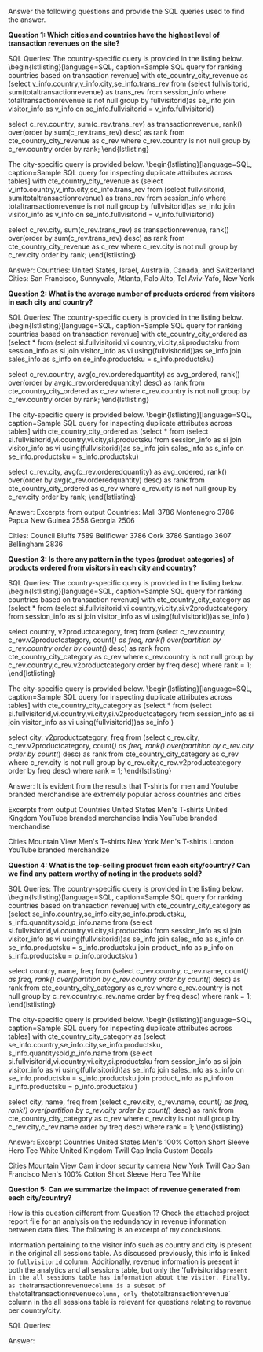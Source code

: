 Answer the following questions and provide the SQL queries used to find the answer.

    
**Question 1: Which cities and countries have the highest level of transaction revenues on the site?**


SQL Queries:
The country-specific query is provided in the listing below.
\begin{lstlisting}[language=SQL, caption=Sample SQL query for ranking countries based on transaction revenue]
with cte_country_city_revenue as
(select v_info.country,v_info.city,se_info.trans_rev 
from (select fullvisitorid, sum(totaltransactionrevenue) as trans_rev
	  from session_info
	  where totaltransactionrevenue is not null
	  group by fullvisitorid)as se_info
join visitor_info as v_info on se_info.fullvisitorid = v_info.fullvisitorid)


select c_rev.country, sum(c_rev.trans_rev) as transactionrevenue,
rank() over(order by sum(c_rev.trans_rev) desc) as rank
from cte_country_city_revenue as c_rev
where c_rev.country is not null
group by c_rev.country
order by rank;
\end{lstlisting}

The city-specific query is provided below.
\begin{lstlisting}[language=SQL, caption=Sample SQL query for inspecting duplicate attributes across tables]
with cte_country_city_revenue as
(select v_info.country,v_info.city,se_info.trans_rev 
from (select fullvisitorid, sum(totaltransactionrevenue) as trans_rev
	  from session_info
	  where totaltransactionrevenue is not null
	  group by fullvisitorid)as se_info
join visitor_info as v_info on se_info.fullvisitorid = v_info.fullvisitorid)

select c_rev.city, sum(c_rev.trans_rev) as transactionrevenue,
rank() over(order by sum(c_rev.trans_rev) desc) as rank
from cte_country_city_revenue as c_rev
where c_rev.city is not null
group by c_rev.city
order by rank;
\end{lstlisting}



Answer:
Countries: United States, Israel, Australia, Canada, and Switzerland
Cities: San Francisco, Sunnyvale, Atlanta, Palo Alto, Tel Aviv-Yafo, New York



**Question 2: What is the average number of products ordered from visitors in each city and country?**


SQL Queries:
The country-specific query is provided in the listing below.
\begin{lstlisting}[language=SQL, caption=Sample SQL query for ranking countries based on transaction revenue]
with cte_country_city_ordered as
(select * 
from (select si.fullvisitorid,vi.country,vi.city,si.productsku
	  from session_info as si
	  join visitor_info as vi using(fullvisitorid))as se_info
join sales_info as s_info on se_info.productsku = s_info.productsku)

select c_rev.country, avg(c_rev.orderedquantity) as avg_ordered,
rank() over(order by avg(c_rev.orderedquantity) desc) as rank
from cte_country_city_ordered as c_rev
where c_rev.country is not null
group by c_rev.country
order by rank;
\end{lstlisting}

The city-specific query is provided below.
\begin{lstlisting}[language=SQL, caption=Sample SQL query for inspecting duplicate attributes across tables]
with cte_country_city_ordered as
(select * 
from (select si.fullvisitorid,vi.country,vi.city,si.productsku
	  from session_info as si
	  join visitor_info as vi using(fullvisitorid))as se_info
join sales_info as s_info on se_info.productsku = s_info.productsku)

select c_rev.city, avg(c_rev.orderedquantity) as avg_ordered,
rank() over(order by avg(c_rev.orderedquantity) desc) as rank
from cte_country_city_ordered as c_rev
where c_rev.city is not null
group by c_rev.city
order by rank;
\end{lstlisting}


Answer:
Excerpts from output
Countries:
Mali 3786
Montenegro 3786
Papua New Guinea 2558
Georgia 2506

Cities:
Council Bluffs   7589
Bellflower       3786
Cork             3786
Santiago         3607
Bellingham       2836




**Question 3: Is there any pattern in the types (product categories) of products ordered from visitors in each city and country?**


SQL Queries:
The country-specific query is provided in the listing below.
\begin{lstlisting}[language=SQL, caption=Sample SQL query for ranking countries based on transaction revenue]
with cte_country_city_category as
(select * 
from (select si.fullvisitorid,vi.country,vi.city,si.v2productcategory
	  from session_info as si
	  join visitor_info as vi using(fullvisitorid))as se_info
)

select country, v2productcategory, freq
from (select c_rev.country, c_rev.v2productcategory, count(*) as freq,
rank() over(partition by c_rev.country order by count(*) desc) as rank
from cte_country_city_category as c_rev
where c_rev.country is not null
group by c_rev.country,c_rev.v2productcategory
order by freq desc)
where rank = 1;
\end{lstlisting}

The city-specific query is provided below.
\begin{lstlisting}[language=SQL, caption=Sample SQL query for inspecting duplicate attributes across tables]
with cte_country_city_category as
(select * 
from (select si.fullvisitorid,vi.country,vi.city,si.v2productcategory
	  from session_info as si
	  join visitor_info as vi using(fullvisitorid))as se_info
)

select city, v2productcategory, freq
from (select c_rev.city, c_rev.v2productcategory, count(*) as freq,
rank() over(partition by c_rev.city order by count(*) desc) as rank
from cte_country_city_category as c_rev
where c_rev.city is not null
group by c_rev.city,c_rev.v2productcategory
order by freq desc)
where rank = 1;
\end{lstlisting}


Answer:
It is evident from the results that T-shirts for men and Youtube branded merchandise are extremely popular across countries and cities

Excerpts from output
Countries
United States           Men's T-shirts
United Kingdom          YouTube branded merchandise
India                   YouTube branded merchandise

Cities 
Mountain View            Men's T-shirts
New York                 Men's T-shirts
London                    YouTube branded merchandize





**Question 4: What is the top-selling product from each city/country? Can we find any pattern worthy of noting in the products sold?**


SQL Queries:
The country-specific query is provided in the listing below.
\begin{lstlisting}[language=SQL, caption=Sample SQL query for ranking countries based on transaction revenue]
with cte_country_city_category as
(select se_info.country,se_info.city,se_info.productsku,
 s_info.quantitysold,p_info.name
from (select si.fullvisitorid,vi.country,vi.city,si.productsku
	  from session_info as si
	  join visitor_info as vi using(fullvisitorid))as se_info
join sales_info as s_info on se_info.productsku = s_info.productsku
join product_info as p_info on s_info.productsku = p_info.productsku
)


select country, name, freq
from (select c_rev.country, c_rev.name, count(*) as freq,
rank() over(partition by c_rev.country order by count(*) desc) as rank
from cte_country_city_category as c_rev
where c_rev.country is not null
group by c_rev.country,c_rev.name
order by freq desc)
where rank = 1;
\end{lstlisting}

The city-specific query is provided below.
\begin{lstlisting}[language=SQL, caption=Sample SQL query for inspecting duplicate attributes across tables]
with cte_country_city_category as
(select se_info.country,se_info.city,se_info.productsku,
 s_info.quantitysold,p_info.name
from (select si.fullvisitorid,vi.country,vi.city,si.productsku
	  from session_info as si
	  join visitor_info as vi using(fullvisitorid))as se_info
join sales_info as s_info on se_info.productsku = s_info.productsku
join product_info as p_info on s_info.productsku = p_info.productsku
)

select city, name, freq
from (select c_rev.city, c_rev.name, count(*) as freq,
rank() over(partition by c_rev.city order by count(*) desc) as rank
from cte_country_city_category as c_rev
where c_rev.city is not null
group by c_rev.city,c_rev.name
order by freq desc)
where rank = 1;
\end{lstlisting}


Answer:
Excerpt
Countries
United States      Men's 100% Cotton Short Sleeve Hero Tee White
United Kingdom     Twill Cap
India              Custom Decals

Cities
Mountain View      Cam indoor security camera
New York           Twill Cap
San Francisco      Men's 100% Cotton Short Sleeve Hero Tee White





**Question 5: Can we summarize the impact of revenue generated from each city/country?**

How is this question different from Question 1? Check the attached project report file for an analysis on the redundancy in revenue
information between data files. The following is an excerpt of my conclusions.

Information pertaining to the visitor info such as country and city is present in the original all sessions table. As discussed previously, this info is linked to `fullvisitorid` column. Additionally, revenue information is present in both the analytics and all sessions table, but only the 'fullvisitorids` present in the all sessions table has information about the visitor. Finally, as the `transactionrevenue` column is a subset of the `totaltransactionrevenue` column, only the `totaltransactionrevenue` column in the all sessions table is relevant for questions relating to revenue per country/city.



SQL Queries:



Answer:







